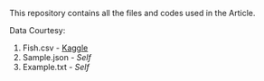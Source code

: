 This repository contains all the files and codes used in the Article.

Data Courtesy:
1. Fish.csv - [Kaggle](https://www.kaggle.com/aungpyaeap/fish-market)
2. Sample.json - _Self_
3. Example.txt - _Self_
